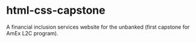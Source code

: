 # html-css-capstone
A financial inclusion services website for the unbanked (first capstone for AmEx L2C program).
